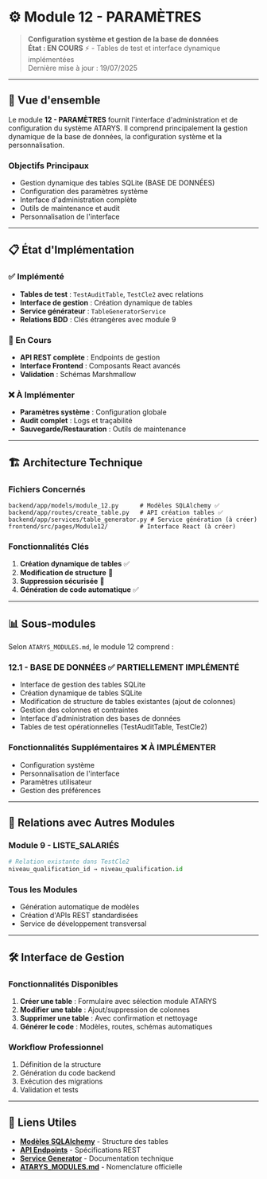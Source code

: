 # ⚙️ Module 12 - PARAMÈTRES

> **Configuration système et gestion de la base de données**  
> **État : EN COURS** ⚡ - Tables de test et interface dynamique implémentées  
> Dernière mise à jour : 19/07/2025

---

## 🎯 Vue d'ensemble

Le module **12 - PARAMÈTRES** fournit l'interface d'administration et de configuration du système ATARYS. Il comprend principalement la gestion dynamique de la base de données, la configuration système et la personnalisation.

### **Objectifs Principaux**
- Gestion dynamique des tables SQLite (BASE DE DONNÉES)
- Configuration des paramètres système
- Interface d'administration complète
- Outils de maintenance et audit
- Personnalisation de l'interface

---

## 📋 État d'Implémentation

### **✅ Implémenté**
- **Tables de test** : `TestAuditTable`, `TestCle2` avec relations
- **Interface de gestion** : Création dynamique de tables
- **Service générateur** : `TableGeneratorService`
- **Relations BDD** : Clés étrangères avec module 9

### **🔄 En Cours**
- **API REST complète** : Endpoints de gestion
- **Interface Frontend** : Composants React avancés
- **Validation** : Schémas Marshmallow

### **❌ À Implémenter**
- **Paramètres système** : Configuration globale
- **Audit complet** : Logs et traçabilité
- **Sauvegarde/Restauration** : Outils de maintenance

---

## 🏗️ Architecture Technique

### **Fichiers Concernés**
```
backend/app/models/module_12.py      # Modèles SQLAlchemy ✅
backend/app/routes/create_table.py   # API création tables ✅
backend/app/services/table_generator.py # Service génération (à créer)
frontend/src/pages/Module12/         # Interface React (à créer)
```

### **Fonctionnalités Clés**
1. **Création dynamique de tables** ✅
2. **Modification de structure** 🔄
3. **Suppression sécurisée** 🔄
4. **Génération de code automatique** ✅

---

## 📊 Sous-modules

Selon `ATARYS_MODULES.md`, le module 12 comprend :

### **12.1 - BASE DE DONNÉES** ✅ **PARTIELLEMENT IMPLÉMENTÉ**
- Interface de gestion des tables SQLite
- Création dynamique de tables SQLite
- Modification de structure de tables existantes (ajout de colonnes)
- Gestion des colonnes et contraintes
- Interface d'administration des bases de données
- Tables de test opérationnelles (TestAuditTable, TestCle2)

### **Fonctionnalités Supplémentaires** ❌ **À IMPLÉMENTER**
- Configuration système
- Personnalisation de l'interface
- Paramètres utilisateur
- Gestion des préférences

---

## 🔗 Relations avec Autres Modules

### **Module 9 - LISTE_SALARIÉS**
```python
# Relation existante dans TestCle2
niveau_qualification_id → niveau_qualification.id
```

### **Tous les Modules**
- Génération automatique de modèles
- Création d'APIs REST standardisées
- Service de développement transversal

---

## 🛠️ Interface de Gestion

### **Fonctionnalités Disponibles**
1. **Créer une table** : Formulaire avec sélection module ATARYS
2. **Modifier une table** : Ajout/suppression de colonnes
3. **Supprimer une table** : Avec confirmation et nettoyage
4. **Générer le code** : Modèles, routes, schémas automatiques

### **Workflow Professionnel**
1. Définition de la structure
2. Génération du code backend
3. Exécution des migrations
4. Validation et tests

---

## 🔗 Liens Utiles

- **[Modèles SQLAlchemy](./database-schema.md)** - Structure des tables
- **[API Endpoints](./api-endpoints.md)** - Spécifications REST
- **[Service Generator](./table-generator.md)** - Documentation technique
- **[ATARYS_MODULES.md](../../00-overview/ATARYS_MODULES.md)** - Nomenclature officielle
